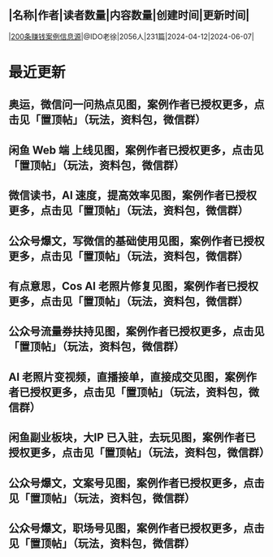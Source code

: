|名称|作者|读者数量|内容数量|创建时间|更新时间|
---
|[200条赚钱案例信息源](https://xiaobot.net/p/xinxi?refer=0b133df9-27dc-423b-8101-639049001c13)|@IDO老徐|2056人|231篇|2024-04-12|2024-06-07|

# 最近更新
## 奥运，微信问一问热点见图，案例作者已授权更多，点击见「置顶帖」（玩法，资料包，微信群）
## 闲鱼 Web 端 上线见图，案例作者已授权更多，点击见「置顶帖」（玩法，资料包，微信群）
## 微信读书，AI 速度，提高效率见图，案例作者已授权更多，点击见「置顶帖」（玩法，资料包，微信群）
## 公众号爆文，写微信的基础使用见图，案例作者已授权更多，点击见「置顶帖」（玩法，资料包，微信群）
## 有点意思，Cos AI 老照片修复见图，案例作者已授权更多，点击见「置顶帖」（玩法，资料包，微信群）
## 公众号流量券扶持见图，案例作者已授权更多，点击见「置顶帖」（玩法，资料包，微信群）
## AI 老照片变视频，直播接单，直接成交见图，案例作者已授权更多，点击见「置顶帖」（玩法，资料包，微信群）
## 闲鱼副业板块，大IP 已入驻，去玩见图，案例作者已授权更多，点击见「置顶帖」（玩法，资料包，微信群）
## 公众号爆文，文案号见图，案例作者已授权更多，点击见「置顶帖」（玩法，资料包，微信群）
## 公众号爆文，职场号见图，案例作者已授权更多，点击见「置顶帖」（玩法，资料包，微信群）


